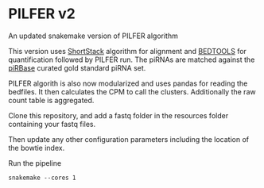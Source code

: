# PILFER v2
An updated snakemake version of PILFER algorithm

This version uses [ShortStack](https://github.com/MikeAxtell/ShortStack) algorithm for alignment and [BEDTOOLS](https://github.com/arq5x/bedtools2) for quantification followed by PILFER run. The piRNAs are matched against the [piRBase](http://bigdata.ibp.ac.cn/piRBase/index.php) curated gold standard piRNA set.

PILFER algorith is also now modularized and uses pandas for reading the bedfiles. It then calculates the CPM to call the clusters. Additionally the raw count table is aggregated.

Clone this repository, and add a fastq folder in the resources folder containing your fastq files.

Then update any other configuration parameters including the location of the bowtie index.

Run the pipeline

```
snakemake --cores 1
```


